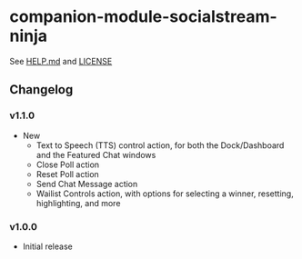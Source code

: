 # companion-module-socialstream-ninja

See [HELP.md](./companion/HELP.md) and [LICENSE](./LICENSE)

## Changelog

### v1.1.0

- New
  - Text to Speech (TTS) control action, for both the Dock/Dashboard and the Featured Chat windows
  - Close Poll action
  - Reset Poll action
  - Send Chat Message action
  - Wailist Controls action, with options for selecting a winner, resetting, highlighting, and more

### v1.0.0

- Initial release
